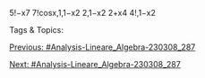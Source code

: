 5!−x7
7!cosx,1,1−x2
2,1−x2
2+x4
4!,1−x2

   Tags & Topics:
   

[Previous: #Analysis-Lineare_Algebra-230308_287](Analysis-Lineare_Algebra-230308_287.md)

[Next: #Analysis-Lineare_Algebra-230308_287](Analysis-Lineare_Algebra-230308_287.md)